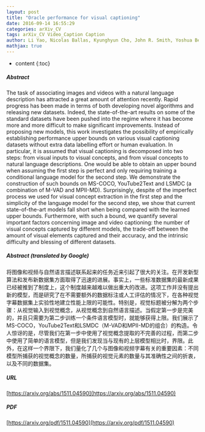```yaml
---
layout: post
title: "Oracle performance for visual captioning"
date: 2016-09-14 16:55:29
categories: arXiv_CV
tags: arXiv_CV Video_Caption Caption
author: Li Yao, Nicolas Ballas, Kyunghyun Cho, John R. Smith, Yoshua Bengio
mathjax: true
---
```


* content
{:toc}

##### Abstract
The task of associating images and videos with a natural language description has attracted a great amount of attention recently. Rapid progress has been made in terms of both developing novel algorithms and releasing new datasets. Indeed, the state-of-the-art results on some of the standard datasets have been pushed into the regime where it has become more and more difficult to make significant improvements. Instead of proposing new models, this work investigates the possibility of empirically establishing performance upper bounds on various visual captioning datasets without extra data labelling effort or human evaluation. In particular, it is assumed that visual captioning is decomposed into two steps: from visual inputs to visual concepts, and from visual concepts to natural language descriptions. One would be able to obtain an upper bound when assuming the first step is perfect and only requiring training a conditional language model for the second step. We demonstrate the construction of such bounds on MS-COCO, YouTube2Text and LSMDC (a combination of M-VAD and MPII-MD). Surprisingly, despite of the imperfect process we used for visual concept extraction in the first step and the simplicity of the language model for the second step, we show that current state-of-the-art models fall short when being compared with the learned upper bounds. Furthermore, with such a bound, we quantify several important factors concerning image and video captioning: the number of visual concepts captured by different models, the trade-off between the amount of visual elements captured and their accuracy, and the intrinsic difficulty and blessing of different datasets.

##### Abstract (translated by Google)
将图像和视频与自然语言描述联系起来的任务近来引起了很大的关注。在开发新型算法和发布新数据集方面取得了迅速的进展。事实上，一些标准数据集的最新成果已经被推到了制度上，这个制度越来越难以做出重大的改进。这项工作并没有提出新的模型，而是研究了在不需要额外的数据标注或人工评估的情况下，在各种视觉字幕数据集上实验性地建立性能上限的可能性。特别是，视觉标题被分解为两个步骤：从视觉输入到视觉概念，从视觉概念到自然语言描述。当假定第一步是完美的，并且只需要为第二步训练一个条件语言模型时，就能够获得上限。我们展示了MS-COCO，YouTube2Text和LSMDC（M-VAD和MPII-MD的组合）的构造。令人惊讶的是，尽管我们在第一步中使用了视觉概念提取的不完善的过程，而第二步中使用了简单的语言模型，但是我们发现当与现有的上层模型相比时，界限。此外，在这样一个界限下，我们量化了几个与图像和视频字幕有关的重要因素：不同模型所捕获的视觉概念的数量，所捕获的视觉元素的数量与其准确性之间的折衷，以及不同的数据集。

##### URL
[https://arxiv.org/abs/1511.04590](https://arxiv.org/abs/1511.04590)

##### PDF
[https://arxiv.org/pdf/1511.04590](https://arxiv.org/pdf/1511.04590)

